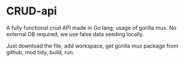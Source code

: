 # CRUD-api
A fully functional crud API made in Go lang; usage of gorilla mux. No external DB required, we use false data seeding locally.

Just download the file, add workspace, get gorilla mux package from github, mod tidy, build, run.
